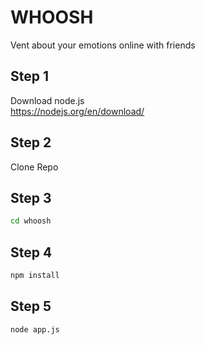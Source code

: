 # WHOOSH
Vent about your emotions online with friends

## Step 1
Download node.js </br>
https://nodejs.org/en/download/

## Step 2
Clone Repo

## Step 3
``` bash
cd whoosh
```

## Step 4
```bash 
npm install
```

## Step 5
```bash
node app.js
```
